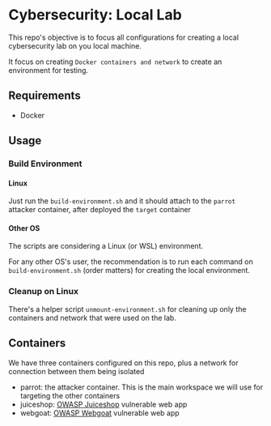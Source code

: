 # Cybersecurity: Local Lab
This repo's objective is to focus all configurations for creating a local cybersecurity lab on you local machine.

It focus on creating `Docker containers and network` to create an environment for testing.

## Requirements
- Docker

## Usage
### Build Environment
#### Linux
Just run the `build-environment.sh` and it should attach to the `parrot` attacker container, after deployed the `target` container

#### Other OS
The scripts are considering a Linux (or WSL) environment. 

For any other OS's user, the recommendation is to run each command on `build-environment.sh` (order matters) for creating the local environment.
### Cleanup on Linux
There's a helper script `unmount-environment.sh` for cleaning up only the containers and network that were used on the lab.

## Containers

We have three containers configured on this repo, plus a network for connection between them being isolated

- parrot: the attacker container. This is the main workspace we will use for targeting the other containers
- juiceshop: [OWASP Juiceshop](https://owasp.org/www-project-juice-shop) vulnerable web app
- webgoat: [OWASP Webgoat](https://owasp.org/www-project-webgoat) vulnerable web app 
